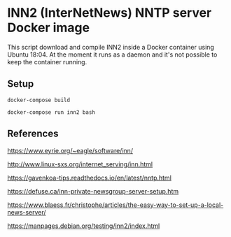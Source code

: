 
# INN2 (InterNetNews) NNTP server Docker image

This script download and compile INN2 inside a Docker container using Ubuntu 18:04. At the moment it runs as a daemon and it's not possible to keep the container running.

## Setup

``docker-compose build``

``docker-compose run inn2 bash``

## References 

https://www.eyrie.org/~eagle/software/inn/

http://www.linux-sxs.org/internet_serving/inn.html

https://gavenkoa-tips.readthedocs.io/en/latest/nntp.html

https://defuse.ca/inn-private-newsgroup-server-setup.htm

https://www.blaess.fr/christophe/articles/the-easy-way-to-set-up-a-local-news-server/

https://manpages.debian.org/testing/inn2/index.html


